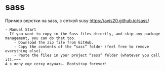 # sass
Пример верстки на sass, с сеткой susy
https://avis20.github.io/sass/
~~~### Установил susy просто скачав исходники:   
- Manual Start  
- If you want to copy in the Sass files directly, and skip any package management, you can do that too.  
    - Download the zip file from GitHub.
    - Copy the contents of the “sass” folder (feel free to remove everything else).
    - Paste the files in your project “sass” folder (whatever you call it).~~~
А в жопу еще сетку изучать. Bootstrap forever!
